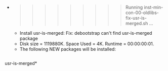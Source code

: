 * >>>>>>>>> Running inst-min-con-00-oldlibs-fix-usr-is-merged.sh ...
  * Install usr-is-merged: Fix: debootstrap can't find usr-is-merged package
  * Disk size = 1119880K. Space Used = 4K. Runtime = 00:00:00:01.
  * The following NEW packages will be installed:
  ```bash
usr-is-merged*
  ```
